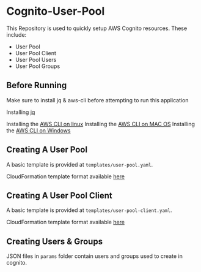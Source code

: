 # Cognito-User-Pool

This Repository is used to quickly setup AWS Cognito resources. These include:
* User Pool
* User Pool Client
* User Pool Users
* User Pool Groups

## Before Running

Make sure to install jq & aws-cli before attempting to run this application

Installing [jq](https://stedolan.github.io/jq/download/)

Installing the [AWS CLI on linux](https://docs.aws.amazon.com/cli/latest/userguide/install-linux.html)
Installing the [AWS CLI on MAC OS](https://docs.aws.amazon.com/cli/latest/userguide/install-macos.html)
Installing the [AWS CLI on Windows](https://docs.aws.amazon.com/cli/latest/userguide/install-windows.html)

## Creating A User Pool

A basic template is provided at `templates/user-pool.yaml`.

CloudFormation template format available [here](https://docs.aws.amazon.com/en_pv/AWSCloudFormation/latest/UserGuide/aws-resource-cognito-userpool.html)

## Creating A User Pool Client

A basic template is provided at `templates/user-pool-client.yaml`.

CloudFormation template format available [here](https://docs.aws.amazon.com/en_pv/AWSCloudFormation/latest/UserGuide/aws-resource-cognito-userpoolclient.html)

## Creating Users & Groups

JSON files in `params` folder contain users and groups used to create in cognito.